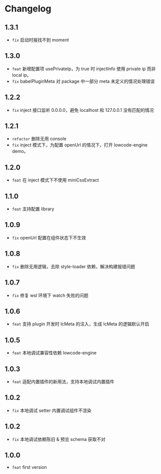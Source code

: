 # Changelog

## 1.3.1

- `fix` 启动时报找不到 moment

## 1.3.0

- `feat` 新增配置项 usePrivateIp，为 true 时 injectInfo 使用 private ip 而非 local ip。
- `fix` babelPluginMeta 对 package 中一部分 meta 未定义的情况处理错误

## 1.2.2

- `fix` inject 接口监听 0.0.0.0，避免 localhost 和 127.0.0.1 没有匹配的情况

## 1.2.1

- `refactor` 删除无用 console
- `fix` inject 模式下，为配置 openUrl 的情况下，打开 lowcode-engine demo。

## 1.2.0

- `feat`  在 inject 模式下不使用 miniCssExtract

## 1.1.0

- `feat` 支持配置 library

## 1.0.9

- `fix` openUrl 配置在组件状态下不生效

## 1.0.8

- `fix` 删除无用逻辑，去除 style-loader 依赖，解决构建报错问题

## 1.0.7

- `fix` 修复 wsl 环境下 watch 失败的问题 

## 1.0.6

- `feat` 支持 plugin 开发时 lcMeta 的注入，生成 lcMeta 的逻辑默认开启

## 1.0.5

- `feat` 本地调试兼容性依赖 lowcode-engine

## 1.0.3

- `feat` 适配内置插件的新用法，支持本地调试内置插件 

## 1.0.2

- `fix` 本地调试 setter 内置调试组件不渲染

## 1.0.2

- `fix` 本地调试依赖陈旧 & 预览 schema 获取不对

## 1.0.0

- `feat` first version